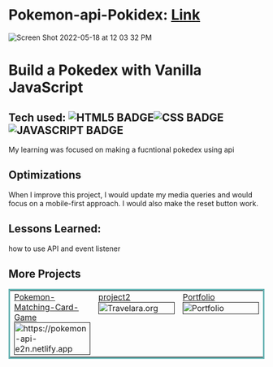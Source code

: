 # Pokemon-api-Pokidex: <a href="https://pokemon-api-e2n.netlify.app" target="_blank">Link</a>
![Screen Shot 2022-05-18 at 12 03 32 PM](https://user-images.githubusercontent.com/47010869/169089462-c6e3feb0-93be-459e-b089-569c509b8aaf.png)

# Build a Pokedex with Vanilla JavaScript

## Tech used: ![HTML5 BADGE](https://img.shields.io/static/v1?label=|&message=HTML5&color=23555f&style=plastic&logo=html5)![CSS BADGE](https://img.shields.io/static/v1?label=|&message=CSS3&color=285f65&style=plastic&logo=css3)![JAVASCRIPT BADGE](https://img.shields.io/static/v1?label=|&message=JAVASCRIPT&color=3c7f5d&style=plastic&logo=javascript)

My learning was focused on making a fucntional pokedex using api

## Optimizations
When I improve this project, I would update my media queries and would focus on a mobile-first approach.  I would also make the reset button work. 

## Lessons Learned:
how to use API and event listener



## More Projects



<table bordercolor="#66b2b2">
  
  <tr>
    <td width="33.3%" valign="top">
<a target="_blank" href=""https://pokemon-card-game-mathcing-e2n.netlify.app/">Pokemon-Matching-Card-Game</a>
        <br />
      <a target="_blank" href="">
            <img src="https://imgur.com/a/YEZcElQ" width="100%"  alt="https://pokemon-api-e2n.netlify.app"/>
        </a>
    </td>
    <td width="33.3%" valign="top">
<a target="_blank" href="">project2</a>
      <br />
        <a target="_blank" href="">
          <img src="" width="100%" alt="Travelara.org"/>
        </a>
    </td>
    <td width="33.3%" valign="top">
<a target="_blank" href="">Portfolio</a>
        <br />
        <a target="_blank" href="">
          <img src="" width="100%" alt="Portfolio"/>
        </a>
    </td>
  </tr>
</table>
